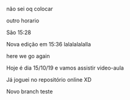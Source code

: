 não sei oq colocar

outro horario

São 15:28

Nova edição em 15:36
lalalalalalla

here we go again

Hoje é dia 15/10/19 e vamos assistir video-aula


Já joguei no repositório online XD

Novo branch teste

